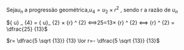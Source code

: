 $\textrm{Seja} u_n \textrm{ a progressão geométrica,} u_4=u_2 \times r^2 \textrm{ , sendo r a razão de } u_n$

${ u} _ {4} = { u}_ {2} × {r} ^ {2} ⟺25=13× {r} ^ {2} ⟺ {r} ^ {2} = \dfrac{25} {13}$

$r= \dfrac{5 \sqrt {13}}  {13} \lor r=- \dfrac{5 \sqrt {13}}  {13}$